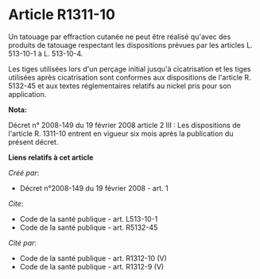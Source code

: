 # Article R1311-10

Un tatouage par effraction cutanée ne peut être réalisé qu'avec des produits de tatouage respectant les dispositions prévues
par les articles L. 513-10-1 à L. 513-10-4. 

Les tiges utilisées lors d'un perçage initial jusqu'à cicatrisation et les tiges utilisées après cicatrisation sont conformes
aux dispositions de l'article R. 5132-45 et aux textes réglementaires relatifs au nickel pris pour son application.

**Nota:**

Décret n° 2008-149 du 19 février 2008 article 2 III : Les dispositions de l'article R. 1311-10 entrent en vigueur six mois
après la publication du présent décret.

**Liens relatifs à cet article**

_Créé par_:

  - Décret n°2008-149 du 19 février 2008 - art. 1

_Cite_:

  - Code de la santé publique - art. L513-10-1
  - Code de la santé publique - art. R5132-45

_Cité par_:

  - Code de la santé publique - art. R1312-10 (V)
  - Code de la santé publique - art. R1312-9 (V)
